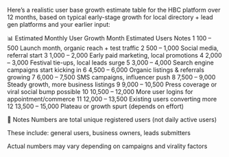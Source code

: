Here’s a realistic user base growth estimate table for the HBC platform over 12 months, based on typical early-stage growth for local directory + lead gen platforms and your earlier input:

📊 Estimated Monthly User Growth
Month	Estimated Users	Notes
1	100 – 500	Launch month, organic reach + test traffic
2	500 – 1,000	Social media, referral start
3	1,000 – 2,000	Early paid marketing, local promotions
4	2,000 – 3,000	Festival tie-ups, local leads surge
5	3,000 – 4,000	Search engine campaigns start kicking in
6	4,500 – 6,000	Organic listings & referrals growing
7	6,000 – 7,500	SMS campaigns, influencer push
8	7,500 – 9,000	Steady growth, more business listings
9	9,000 – 10,500	Press coverage or viral social bump possible
10	10,500 – 12,000	More user logins for appointment/commerce
11	12,000 – 13,500	Existing users converting more
12	13,500 – 15,000	Plateau or growth spurt (depends on effort)

🎯 Notes
Numbers are total unique registered users (not daily active users)

These include: general users, business owners, leads submitters

Actual numbers may vary depending on campaigns and virality factors